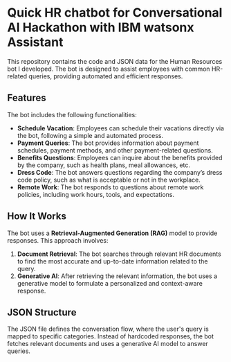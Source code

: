 # Quick HR chatbot for Conversational AI Hackathon with IBM watsonx Assistant

This repository contains the code and JSON data for the Human Resources bot I developed. The bot is designed to assist employees with common HR-related queries, providing automated and efficient responses.

## Features

The bot includes the following functionalities:

- **Schedule Vacation**: Employees can schedule their vacations directly via the bot, following a simple and automated process.
- **Payment Queries**: The bot provides information about payment schedules, payment methods, and other payment-related questions.
- **Benefits Questions**: Employees can inquire about the benefits provided by the company, such as health plans, meal allowances, etc.
- **Dress Code**: The bot answers questions regarding the company’s dress code policy, such as what is acceptable or not in the workplace.
- **Remote Work**: The bot responds to questions about remote work policies, including work hours, tools, and expectations.

## How It Works

The bot uses a **Retrieval-Augmented Generation (RAG)** model to provide responses. This approach involves:

1. **Document Retrieval**: The bot searches through relevant HR documents to find the most accurate and up-to-date information related to the query.
2. **Generative AI**: After retrieving the relevant information, the bot uses a generative model to formulate a personalized and context-aware response.

## JSON Structure

The JSON file defines the conversation flow, where the user's query is mapped to specific categories. Instead of hardcoded responses, the bot fetches relevant documents and uses a generative AI model to answer queries.
